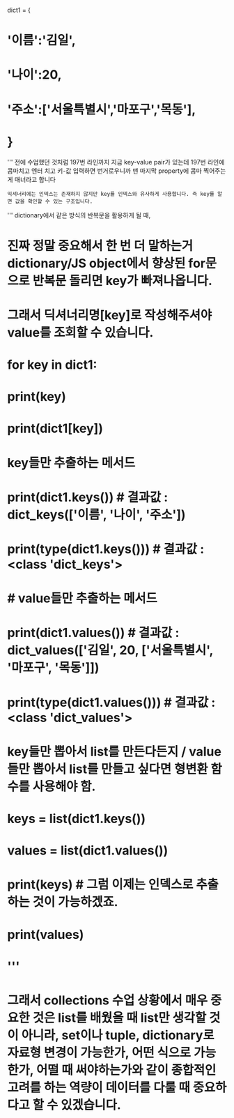 dict1 = {
#     '이름':'김일',
#     '나이':20,
#     '주소':['서울특별시','마포구','목동'],
# }
'''
    전에 수업했던 것처럼 197번 라인까지 지금 key-value pair가 있는데 197번 라인에 콤마치고 엔터 치고 키-값 입력하면 번거로우니까 맨 마지막 property에 콤마 찍어주는 게 매너라고 합니다
    
    익셔너리에는 인덱스는 존재하지 않지만 key를 인덱스와 유사하게 사용합니다. 즉 key를 알면 값을 확인할 수 있는 구조입니다.
'''
dictionary에서 같은 방식의 반복문을 활용하게 될 때,
# 진짜 정말 중요해서 한 번 더 말하는거 dictionary/JS object에서 향상된 for문으로 반복문 돌리면 key가 빠져나옵니다.
# 그래서 딕셔너리명[key]로 작성해주셔야 value를 조회할 수 있습니다.
# for key in dict1:
#     print(key)
#     print(dict1[key])

# key들만 추출하는 메서드
# print(dict1.keys())         # 결과값 : dict_keys(['이름', '나이', '주소'])
# print(type(dict1.keys()))   # 결과값 : <class 'dict_keys'>
#
# # value들만 추출하는 메서드
# print(dict1.values())       # 결과값 : dict_values(['김일', 20, ['서울특별시', '마포구', '목동']])
# print(type(dict1.values())) # 결과값 : <class 'dict_values'>

# key들만 뽑아서 list를 만든다든지 / value들만 뽑아서 list를 만들고 싶다면 형변환 함수를 사용해야 함.

# keys = list(dict1.keys())
# values = list(dict1.values())
# print(keys)             # 그럼 이제는 인덱스로 추출하는 것이 가능하겠죠.
# print(values)
#
# '''
# 그래서 collections 수업 상황에서 매우 중요한 것은 list를 배웠을 때 list만 생각할 것이 아니라, set이나 tuple, dictionary로 자료형 변경이 가능한가, 어떤 식으로 가능한가, 어떨 때 써야하는가와 같이 종합적인 고려를 하는 역량이 데이터를 다룰 때 중요하다고 할 수 있겠습니다.